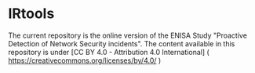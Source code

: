 # IRtools

The current repository is the online version of the ENISA Study "Proactive Detection of Network Security incidents".
The content available in this repository is under [CC BY 4.0 - Attribution 4.0 International]  ( https://creativecommons.org/licenses/by/4.0/ )
